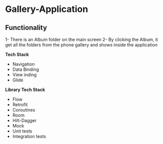 # Gallery-Application

## Functionality
1- There is an Album folder on the main screen
2- By clicking the Album, it get all the folders from the phone gallery and shows inside the application

**Tech Stack**
- Navigation
- Data Binding
- View inding
- Glide

**Library Tech Stack**
- Flow
- Retrofit
- Coroutines
- Room
- Hilt-Dagger
- Mock
- Unit tests
- Integration tests
